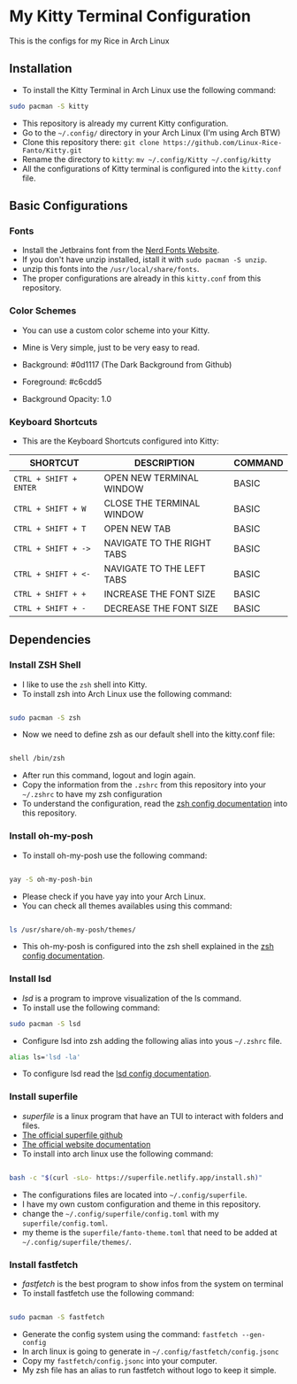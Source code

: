 # My Kitty Terminal Configuration

This is the configs for my Rice in Arch Linux

## Installation

- To install the Kitty Terminal in Arch Linux use the following command:

```bash
sudo pacman -S kitty
```

- This repository is already my current Kitty configuration.
- Go to the `~/.config/` directory in your Arch Linux (I'm using Arch BTW)
- Clone this repository there: `git clone https://github.com/Linux-Rice-Fanto/Kitty.git`
- Rename the directory to `kitty`: `mv ~/.config/Kitty ~/.config/kitty` 
- All the configurations of Kitty terminal is configured into the `kitty.conf` file.

## Basic Configurations

### Fonts

- Install the Jetbrains font from the [Nerd Fonts Website](https://github.com/ryanoasis/nerd-fonts/releases/download/v3.4.0/JetBrainsMono.zip).
- If you don't have unzip installed, istall it with `sudo pacman -S unzip`.
- unzip this fonts into the `/usr/local/share/fonts`.
- The proper configurations are already in this `kitty.conf` from this repository.

### Color Schemes

- You can use a custom color scheme into your Kitty.
- Mine is Very simple, just to be very easy to read.

- Background: #0d1117 (The Dark Background from Github)
- Foreground: #c6cdd5 
- Background Opacity: 1.0


### Keyboard Shortcuts

- This are the Keyboard Shortcuts configured into Kitty:


| SHORTCUT | DESCRIPTION | COMMAND | 
|---|---|---|
|`CTRL + SHIFT + ENTER` | OPEN NEW TERMINAL WINDOW  | BASIC |
|`CTRL + SHIFT + W`     | CLOSE THE TERMINAL WINDOW | BASIC |
|`CTRL + SHIFT + T`     | OPEN NEW TAB              | BASIC |
|`CTRL + SHIFT + ->`    | NAVIGATE TO THE RIGHT TABS| BASIC |
|`CTRL + SHIFT + <-`    | NAVIGATE TO THE LEFT TABS | BASIC |
|`CTRL + SHIFT + +`     | INCREASE THE FONT SIZE    | BASIC |
|`CTRL + SHIFT + -`     | DECREASE THE FONT SIZE    | BASIC |

## Dependencies

### Install ZSH Shell

- I like to use the `zsh` shell into Kitty.
- To install zsh into Arch Linux use the following command:

```bash

sudo pacman -S zsh

```

- Now we need to define zsh as our default shell into the kitty.conf file:

```bash

shell /bin/zsh

```

- After run this command, logout and login again.
- Copy the information from the `.zshrc` from this repository into your `~/.zshrc` to have my zsh configuration
- To understand the configuration, read the [zsh config documentation](zsh-config.md) into this repository.

### Install oh-my-posh

- To install oh-my-posh use the following command:

```bash

yay -S oh-my-posh-bin

```

- Please check if you have yay into your Arch Linux.
- You can check all themes availables using this command:

```bash

ls /usr/share/oh-my-posh/themes/

```

- This oh-my-posh is configured into the zsh shell explained in the [zsh config documentation](zsh-config.md).

### Install lsd

- _lsd_ is a program to improve visualization of the ls command.
- To install use the following command:

```bash
sudo pacman -S lsd
```

- Configure lsd into zsh adding the following alias into yous `~/.zshrc` file.

```bash
alias ls='lsd -la'
```

- To configure lsd read the [lsd config documentation](lsd-config.md).

### Install superfile

- _superfile_ is a linux program that have an TUI to interact with folders and files.
- [The official superfile github](https://github.com/yorukot/superfile)
- [The official website documentation](https://superfile.netlify.app/)
- To install into arch linux use the following command:

```bash

bash -c "$(curl -sLo- https://superfile.netlify.app/install.sh)"

```

- The configurations files are located into `~/.config/superfile`.
- I have my own custom configuration and theme in this repository.
- change the `~/.config/superfile/config.toml` with my `superfile/config.toml`.
- my theme is the `superfile/fanto-theme.toml` that need to be added at `~/.config/superfile/themes/`.

### Install fastfetch

- _fastfetch_ is the best program to show infos from the system on terminal
- To install fastfetch use the following command:

```bash

sudo pacman -S fastfetch

```

- Generate the config system using the command: `fastfetch --gen-config`
- In arch linux is going to generate in `~/.config/fastfetch/config.jsonc`
- Copy my `fastfetch/config.jsonc` into your computer.
- My zsh file has an alias to run fastfetch without logo to keep it simple.

